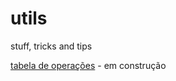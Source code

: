 # utils
stuff, tricks and tips

[tabela de operações](https://docs.google.com/spreadsheets/d/1SjAzmUZLdyvY67iguLq20mxjhRNSbMICAbVERnga2Po/edit#gid=0) - em construção
